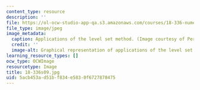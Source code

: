 ```yaml
---
content_type: resource
description: ''
file: https://ol-ocw-studio-app-qa.s3.amazonaws.com/courses/18-336-numerical-methods-for-partial-differential-equations-spring-2009/5acb453ad51bf834e5830f6727878475_18-336s09.jpg
file_type: image/jpeg
image_metadata:
  caption: Applications of the level set method. (Image courtesy of Per Olof Persson.)
  credit: ''
  image-alt: Graphical representation of applications of the level set method.
learning_resource_types: []
ocw_type: OCWImage
resourcetype: Image
title: 18-336s09.jpg
uid: 5acb453a-d51b-f834-e583-0f6727878475
---
```

